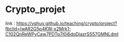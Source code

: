 # Crypto_projet

link : 
https://vqhuy.github.io/teaching/crypto/project?fbclid=IwAR2G5p4KW-x2Mrk1-C102QnReWPyCaw7PDTp7l0i6dqDjazrSS57GMNLdmI
